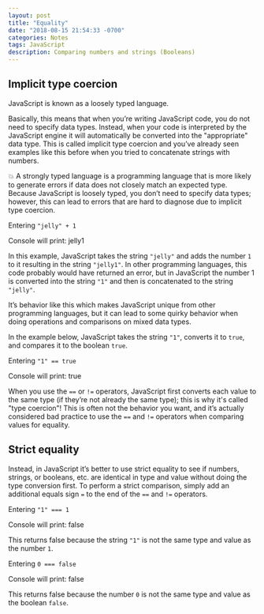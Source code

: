 ```yaml
---
layout: post
title: "Equality"
date: "2018-08-15 21:54:33 -0700"
categories: Notes
tags: JavaScript
description: Comparing numbers and strings (Booleans)
---
```


## Implicit type coercion

JavaScript is known as a loosely typed language.

Basically, this means that when you’re writing JavaScript code, you do not need to specify data types. Instead, when your code is interpreted by the JavaScript engine it will automatically be converted into the "appropriate" data type. This is called implicit type coercion and you’ve already seen examples like this before when you tried to concatenate strings with numbers.

💥 A strongly typed language is a programming language that is more likely to generate errors if data does not closely match an expected type. Because JavaScript is loosely typed, you don’t need to specify data types; however, this can lead to errors that are hard to diagnose due to implicit type coercion.

Entering `"jelly" + 1`

Console will print: jelly1

In this example, JavaScript takes the string `"jelly"` and adds the number `1` to it resulting in the string `"jelly1"`. In other programming languages, this code probably would have returned an error, but in JavaScript the number 1 is converted into the string `"1"` and then is concatenated to the string `"jelly"`.

It’s behavior like this which makes JavaScript unique from other programming languages, but it can lead to some quirky behavior when doing operations and comparisons on mixed data types.

In the example below, JavaScript takes the string `"1"`, converts it to `true`, and compares it to the boolean `true`.

Entering `"1" == true`

Console will print: true

When you use the `==` or `!=` operators, JavaScript first converts each value to the same type (if they’re not already the same type); this is why it's called "type coercion"! This is often not the behavior you want, and it’s actually considered bad practice to use the `==` and `!=` operators when comparing values for equality.

## Strict equality

Instead, in JavaScript it’s better to use strict equality to see if numbers, strings, or booleans, etc. are identical in type and value without doing the type conversion first. To perform a strict comparison, simply add an additional equals sign `=` to the end of the `==` and `!=` operators.

Entering `"1" === 1`

Console will print: false

This returns false because the string `"1"` is not the same type and value as the number `1`.

Entering `0 === false`

Console will print: false

This returns false because the number `0` is not the same type and value as the boolean `false`.
